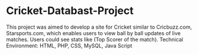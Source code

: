 # Cricket-Databast-Project
This project was aimed to develop a site for Cricket similar to Cricbuzz.com, Starsports.com, which enables users to view ball by ball updates of live matches. Users could see stats like (Top Scorer of the match).
Technical Environment: HTML, PHP, CSS, MySQL, Java Script
